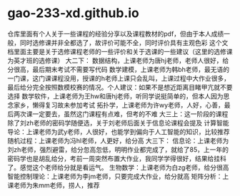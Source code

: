 # gao-233-xd.github.io
仓库里面有个人关于一些课程的经验分享以及课程教材的pdf，但由于本人成绩一般，同时选修课并非全都选了，故评价可能不全，同时评价具有主观色彩
这个文档里面主要是关于选修课程老师的一些评价和关于选课的一些建议（这里的选修课为英才班的选修课）
大二下：
数据结构，上课老师为唐hj老师，老师人很好，给分很高，最后期末考试不需要写代码
数学建模，上课老师为韩bh老师，最无语的一门课，这门课课程没用，授课的h老师上课只会乱叫，上课过程中大作业很多，最后给分完全按照数模校赛的情况。个人建议：如果不是想近距离目睹甲亢就不要选择
数学软件，上课老师为王hw和唐hj老师，听同学说挺简单的，但本人因为思念家乡，懒得复习故未参加考试
拓扑学，上课老师为许wy老师，人好，心善，最后两次课一定要去，虽然这门课程有点难，但考的不难
大三上：这一阶段的课程除了刘zh老师的密码学随便选，关于刘老师后面关于信息论课程会提及
计算智能导论：上课老师为武y老师，人很好，也能学到偏向于人工智能的知识，比较推荐
随机过程：上课老师为冯hl老师，人更好，给分高
大三下：
信息论：上课老师为刘zh老师，强烈避雷，给分忽高忽低，明明作业都完成了，就给了85，上一年的密码学也是胡乱给分，考前一周突然布置大作业，我同学学得很好，结果给挂科了。感觉这个老师给分就是看运气。
生物数学：上课老师为白zg老师，给分很高
智能控制理论：上课老师为李jm老师，只要完成大作业，给分就高
矩阵分析：上课老师为朱mm老师，捞人，推荐
